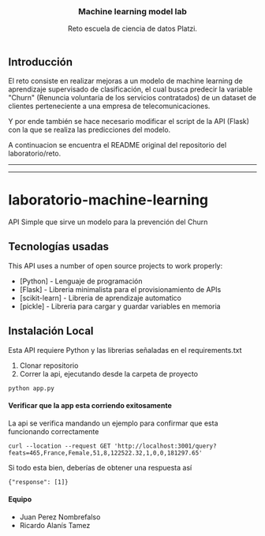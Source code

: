 <br />

<p align="center">


  <h3 align="center">Machine learning model lab</h3>

  <p align="center">
    Reto escuela de ciencia de datos Platzi.
    <br />
    <br />
</p>

## Introducción

El reto consiste en realizar mejoras a un modelo de machine learning de aprendizaje supervisado de clasificación, el cual busca predecir la variable "Churn" (Renuncia voluntaria de los servicios contratados) de un dataset de clientes perteneciente a una empresa de telecomunicaciones.

Y por ende también se hace necesario modificar el script de la API (Flask) con la que se realiza las predicciones del modelo.

A continuacion se encuentra el README original del repositorio del laboratorio/reto.

---
---
# laboratorio-machine-learning
API Simple que sirve un modelo para la prevención del Churn

## Tecnologías usadas
This API uses a number of open source projects to work properly:

* [Python] - Lenguaje de programación
* [Flask] - Libreria minimalista para el provisionamiento de APIs
* [scikit-learn] - Libreria de aprendizaje automatico
* [pickle] - Libreria para cargar y guardar variables en memoria

## Instalación Local
Esta API requiere Python y las librerias señaladas en el requirements.txt

1. Clonar repositorio
2. Correr la api, ejecutando desde la carpeta de proyecto

```
python app.py
```

#### Verificar que la app esta corriendo exitosamente

La api se verifica mandando un ejemplo para confirmar que esta funcionando correctamente

```
curl --location --request GET 'http://localhost:3001/query?feats=465,France,Female,51,8,122522.32,1,0,0,181297.65'
```

Si todo esta bien, deberías de obtener una respuesta así
```
{"response": [1]}
```

#### Equipo

* Juan Perez Nombrefalso
* Ricardo Alanís Tamez



